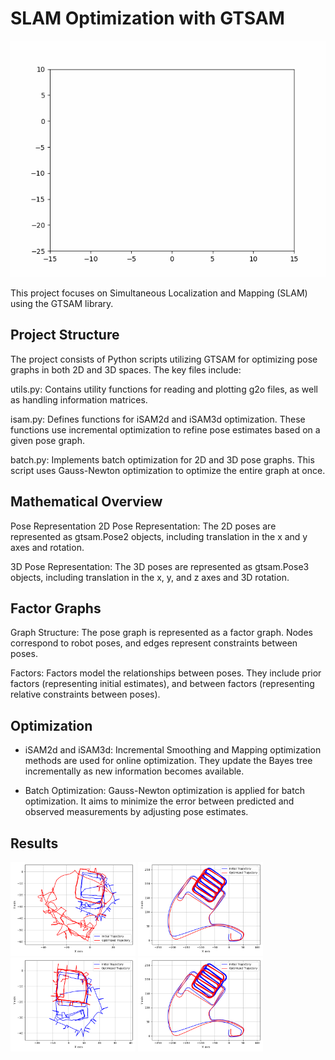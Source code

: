 # SLAM Optimization with GTSAM
<p align="center">
  <img src="results/gif2dcrop.gif" alt="Pay for the internet">
</p>

This project focuses on Simultaneous Localization and Mapping (SLAM) using the GTSAM library. 

## Project Structure
The project consists of Python scripts utilizing GTSAM for optimizing pose graphs in both 2D and 3D spaces. The key files include:

utils.py: Contains utility functions for reading and plotting g2o files, as well as handling information matrices.

isam.py: Defines functions for iSAM2d and iSAM3d optimization. These functions use incremental optimization to refine pose estimates based on a given pose graph.

batch.py: Implements batch optimization for 2D and 3D pose graphs. This script uses Gauss-Newton optimization to optimize the entire graph at once.

## Mathematical Overview

Pose Representation
2D Pose Representation: The 2D poses are represented as gtsam.Pose2 objects, including translation in the x and y axes and rotation.

3D Pose Representation: The 3D poses are represented as gtsam.Pose3 objects, including translation in the x, y, and z axes and 3D rotation.

## Factor Graphs
Graph Structure: The pose graph is represented as a factor graph. Nodes correspond to robot poses, and edges represent constraints between poses.

Factors: Factors model the relationships between poses. They include prior factors (representing initial estimates), and between factors (representing relative constraints between poses).

## Optimization
- iSAM2d and iSAM3d: Incremental Smoothing and Mapping optimization methods are used for online optimization. They update the Bayes tree incrementally as new information becomes available.

- Batch Optimization: Gauss-Newton optimization is applied for batch optimization. It aims to minimize the error between predicted and observed measurements by adjusting pose estimates.


## Results
<img src="results/2dbatch.png" width="200">
<img src="results/3dbatch.png" width="200">
<img src="results/2dinc.png" width="200">
<img src="results/3dinc.png" width="200">
